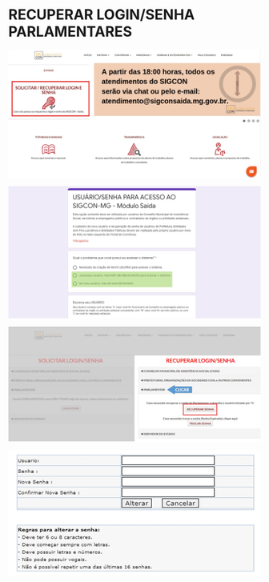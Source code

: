 # RECUPERAR LOGIN/SENHA PARLAMENTARES

![](../.gitbook/assets/manual_parlamentares_pagina-inicial_solicitar-login-senha-1.jpg)

![](../.gitbook/assets/manual_parlamentares_recuperar-login-senha_forms.jpg)

![](../.gitbook/assets/manual_parlamentares_recuperar-login-senha.jpg)

![](../.gitbook/assets/manual_parlamentares_trocar-login-senha_depois-de-receber-o-email.jpg)

